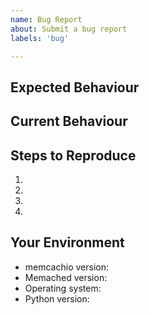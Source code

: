 ```yaml
---
name: Bug Report
about: Submit a bug report
labels: 'bug'

---
```


<!--- Provide a general summary of the issue in the Title above -->

## Expected Behaviour

<!--- What should happen -->

## Current Behaviour

<!--- What happens instead of the expected behaviour -->

## Steps to Reproduce

<!---
Provide a link to an example, or an unambiguous set of steps to
reproduce this bug. Include code to reproduce, if relevant
--->
1.
1.
1.
1.

## Your Environment

<!--- Include as many relevant details about the environment you experienced the bug in -->

- memcachio version:
- Memached version:
- Operating system:
- Python version:

<!--
You can freely edit this text. Remove any lines you believe are unnecessary.
-->

